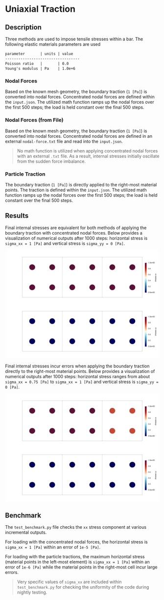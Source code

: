 # Uniaxial Traction

## Description

Three methods are used to impose tensile stresses within a bar. The following elastic materials parameters are used
```
parameter       | units | value
----------------------------------
Poisson ratio   |       | 0.0
Young's modulus | Pa    | 1.0e+6
```

### Nodal Forces
Based on the known mesh geometry, the boundary traction (`1 [Pa]`) is converted into nodal forces. Concentrated nodal forces are defined within the `input.json`. The utilized math function ramps up the nodal forces over the first 500 steps; the load is held constant over the final 500 steps. 

### Nodal Forces (from File)
Based on the known mesh geometry, the boundary traction (`1 [Pa]`) is converted into nodal forces. Concentrated nodal forces are defined in an external `nodal-force.txt` file and read into the `input.json`. 

> No math function is utilized when applying concentrated nodal forces with an external `.txt` file. As a result, internal stresses initially oscillate from the sudden force imbalance. 

### Particle Traction 
The boundary traction (`1 [Pa]`) is directly applied to the right-most material points. The traction is defined within the `input.json`. The utilized math function ramps up the nodal forces over the first 500 steps; the load is held constant over the final 500 steps.

## Results
Final internal stresses are equivalent for both methods of applying the boundary traction with concentrated nodal forces. Below provides a visualization of numerical outputs after 1000 steps: horizontal stress is `sigma_xx = 1 [Pa]` and vertical stress is `sigma_yy = 0 [Pa]`.

<p align="center">
  <img src="data/uniaxial_traction_n.png" alt="Final xx and yy stresses of uniaxial traction test." style="width: 500px;"/>
</p>

Final internal stresses incur errors when applying the boundary traction directly to the right-most material points. Below provides a visualization of numerical outputs after 1000 steps: horizontal stress ranges from about `sigma_xx = 0.75 [Pa]` to `sigma_xx = 1 [Pa]` and vertical stress is `sigma_yy = 0 [Pa]`.

<p align="center">
  <img src="data/uniaxial_traction_p.png" alt="Final xx and yy stresses of uniaxial traction test." style="width: 500px;"/>
</p>

## Benchmark
The `test_benchmark.py` file checks the `xx` stress component at various incremental outputs.

For loading with the concentrated nodal forces, the horizontal stress is `sigma_xx = 1 [Pa]` within an error of `1e-5 [Pa]`.

For loading with the particle tractions, the maximum horizontal stress (material points in the left-most element) is `sigma_xx = 1 [Pa]` within an error of `1e-6 [Pa]` while the material points in the right-most cell incur large errors. 

>Very specific values of `sigma_xx` are included within `test_benchmark.py` for checking the uniformity of the code during nightly testing. 